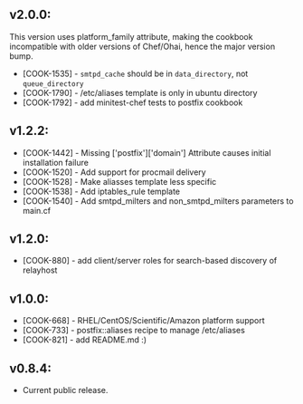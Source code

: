 ## v2.0.0:

This version uses platform_family attribute, making the cookbook incompatible
with older versions of Chef/Ohai, hence the major version bump.

* [COOK-1535] - `smtpd_cache` should be in `data_directory`, not `queue_directory`
* [COOK-1790] - /etc/aliases template is only in ubuntu directory
* [COOK-1792] - add minitest-chef tests to postfix cookbook

## v1.2.2:

* [COOK-1442] - Missing ['postfix']['domain'] Attribute causes initial installation failure
* [COOK-1520] - Add support for procmail delivery
* [COOK-1528] - Make aliasses template less specific
* [COOK-1538] - Add iptables_rule template
* [COOK-1540] - Add smtpd_milters and non_smtpd_milters parameters to main.cf

## v1.2.0:

* [COOK-880] - add client/server roles for search-based discovery of
  relayhost

## v1.0.0:

* [COOK-668] - RHEL/CentOS/Scientific/Amazon platform support
* [COOK-733] - postfix::aliases recipe to manage /etc/aliases
* [COOK-821] - add README.md :)

## v0.8.4:

* Current public release.
